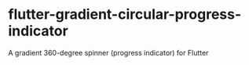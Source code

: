 # flutter-gradient-circular-progress-indicator
A gradient 360-degree spinner (progress indicator) for Flutter
